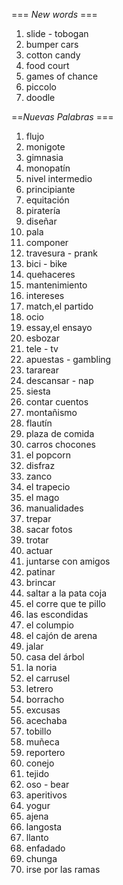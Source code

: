 === *New words* ===

1. slide - tobogan
2. bumper cars
3. cotton candy
4. food court
5. games of chance
6. piccolo
7. doodle

==*Nuevas Palabras* ===

1. flujo
2. monigote
3. gimnasia
4. monopatín
5. nivel intermedio
6. principiante
7. equitación
8. piratería
9. diseñar
10. pala
11. componer
12. travesura - prank
13. bici - bike
14. quehaceres
15. mantenimiento
16. intereses
17. match,el partido
18. ocio
19. essay,el ensayo
20. esbozar
21. tele - tv
22. apuestas - gambling
23. tararear
24. descansar - nap
25. siesta
26. contar cuentos
27. montañismo
28. flautín
29. plaza de comida
30. carros chocones
31. el popcorn
32. disfraz
33. zanco
34. el trapecio
35. el mago
36. manualidades
37. trepar
38. sacar fotos
39. trotar
40. actuar
41. juntarse con amigos
42. patinar
43. brincar
44. saltar a la pata coja
45. el corre que te pillo
46. las escondidas
47. el columpio
48. el cajón de arena
49. jalar
50. casa del árbol
51. la noria
52. el carrusel
53. letrero
54. borracho
55. excusas
56. acechaba
57. tobillo
58. muñeca
59. reportero
60. conejo
61. tejido
62. oso - bear
63. aperitivos
64. yogur
65. ajena
66. langosta
67. llanto
68. enfadado
69. chunga
70. irse por las ramas
